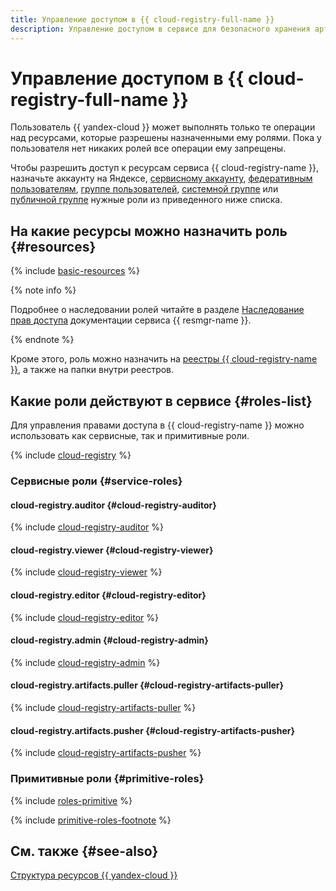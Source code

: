 ```yaml
---
title: Управление доступом в {{ cloud-registry-full-name }}
description: Управление доступом в сервисе для безопасного хранения артефактов программного обеспечения {{ cloud-registry-full-name }}. Чтобы разрешить доступ к ресурсам сервиса {{ cloud-registry-name }}, назначьте пользователю нужные роли из приведенного списка.
---
```


# Управление доступом в {{ cloud-registry-full-name }}

Пользователь {{ yandex-cloud }} может выполнять только те операции над ресурсами, которые разрешены назначенными ему ролями. Пока у пользователя нет никаких ролей все операции ему запрещены.

Чтобы разрешить доступ к ресурсам сервиса {{ cloud-registry-name }}, назначьте аккаунту на Яндексе, [сервисному аккаунту](../../iam/concepts/users/service-accounts.md), [федеративным пользователям](../../iam/concepts/federations.md), [группе пользователей](../../organization/operations/manage-groups.md), [системной группе](../../iam/concepts/access-control/system-group.md) или [публичной группе](../../iam/concepts/access-control/public-group.md) нужные роли из приведенного ниже списка.

## На какие ресурсы можно назначить роль {#resources}

{% include [basic-resources](../../_includes/iam/basic-resources-for-access-control.md) %}

{% note info %}

Подробнее о наследовании ролей читайте в разделе [Наследование прав доступа](../../resource-manager/concepts/resources-hierarchy.md#access-rights-inheritance) документации сервиса {{ resmgr-name }}.

{% endnote %}

Кроме этого, роль можно назначить на [реестры {{ cloud-registry-name }}](../concepts/registry.md), а также на папки внутри реестров.

## Какие роли действуют в сервисе {#roles-list}

Для управления правами доступа в {{ cloud-registry-name }} можно использовать как сервисные, так и примитивные роли.

{% include [cloud-registry](../../_mermaid/roles/cloud-registry.md) %}

### Сервисные роли {#service-roles}

#### cloud-registry.auditor {#cloud-registry-auditor}

{% include [cloud-registry-auditor](../../_roles/cloud-registry/auditor.md) %}

#### cloud-registry.viewer {#cloud-registry-viewer}

{% include [cloud-registry-viewer](../../_roles/cloud-registry/viewer.md) %}

#### cloud-registry.editor {#cloud-registry-editor}

{% include [cloud-registry-editor](../../_roles/cloud-registry/editor.md) %}

#### cloud-registry.admin {#cloud-registry-admin}

{% include [cloud-registry-admin](../../_roles/cloud-registry/admin.md) %}

#### cloud-registry.artifacts.puller {#cloud-registry-artifacts-puller}

{% include [cloud-registry-artifacts-puller](../../_roles/cloud-registry/artifacts/puller.md) %}

#### cloud-registry.artifacts.pusher {#cloud-registry-artifacts-pusher}

{% include [cloud-registry-artifacts-pusher](../../_roles/cloud-registry/artifacts/pusher.md) %}

### Примитивные роли {#primitive-roles}

{% include [roles-primitive](../../_includes/roles-primitive.md) %}

{% include [primitive-roles-footnote](../../_includes/primitive-roles-footnote.md) %}

## См. также {#see-also}

[Структура ресурсов {{ yandex-cloud }}](../../resource-manager/concepts/resources-hierarchy.md)
